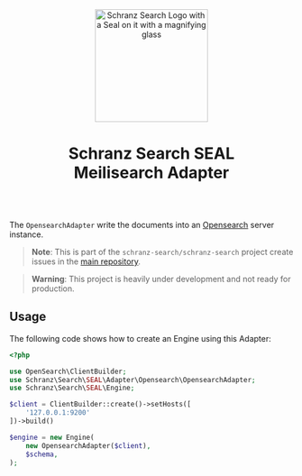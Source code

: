 <div align="center">
    <img alt="Schranz Search Logo with a Seal on it with a magnifying glass" src="https://avatars.githubusercontent.com/u/120221538?s=400&v=5" width="200" height="200">
</div>

<h1 align="center">Schranz Search SEAL <br /> Meilisearch Adapter</h1>

<br />
<br />

The `OpensearchAdapter` write the documents into an [Opensearch](https://github.com/opensearch-project/OpenSearch) server instance.

> **Note**:
> This is part of the `schranz-search/schranz-search` project create issues in the [main repository](https://github.com/schranz-search/schranz-search).

> **Warning**:
> This project is heavily under development and not ready for production.

## Usage

The following code shows how to create an Engine using this Adapter:

```php
<?php

use OpenSearch\ClientBuilder;
use Schranz\Search\SEAL\Adapter\Opensearch\OpensearchAdapter;
use Schranz\Search\SEAL\Engine;

$client = ClientBuilder::create()->setHosts([
    '127.0.0.1:9200'
])->build()

$engine = new Engine(
    new OpensearchAdapter($client),
    $schema,
);
```
